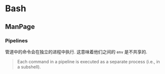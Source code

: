 # Bash

## ManPage
### Pipelines

管道中的命令会在独立的进程中执行. 这意味着他们之间的 `env` 是不共享的.   
> Each command in a pipeline is executed as a separate process (i.e., in a subshell).
